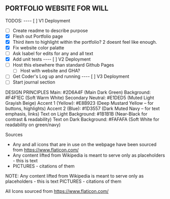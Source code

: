 ## PORTFOLIO WEBSITE FOR WILL

TODOS:
---- [ ] V1 Deployment
- [ ] Create readme to describe purpose
- [X] Flesh out Portfolio page
- [X] Third item to highlight within the portfolio? 2 doesnt feel like enough.
- [X] Fix website color palatte
- [ ] Ask Isabel for edits for any and all text
- [X] Add unit tests
---- [ ] V2 Deployment
- [ ] Host this elsewhere than standard Github Pages
    - [ ] Host with website and GHA?
- [ ] Get Coder's Log up and running
---- [ ] V3 Deployment
- [ ] Start journal section

DESIGN PRINCIPLES
Main: #2D6A4F (Main Dark Green)
Background: #F4F1EC (Soft Warm White)
Secondary Neutral: #E1DED5 (Muted Light Grayish Beige)
Accent 1 (Yellow): #E8B923 (Deep Mustard Yellow – for buttons, highlights)
Accent 2 (Blue): #1D3557 (Dark Muted Navy – for text emphasis, links)
Text on Light Background: #1B1B1B (Near-Black for contrast & readability)
Text on Dark Background: #FAFAFA (Soft White for readability on green/navy)

Sources
- Any and all icons that are in use on the webpage have been sourced from https://www.flaticon.com/
- Any content lifted from Wikipedia is meant to serve only as placeholders - this is text
- PICTURES - citations of them 

NOTE: Any content lifted from Wikipedia is meant to serve only as placeholders - this is text
PICTURES - citations of them 

All Icons sourced from https://www.flaticon.com/
